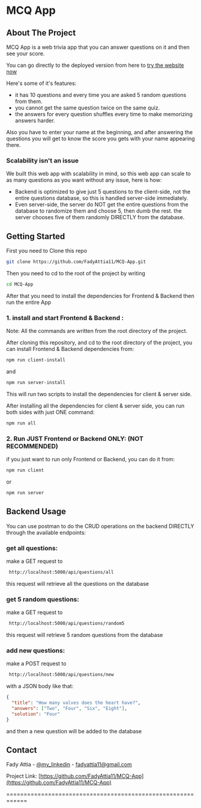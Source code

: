 # MCQ App

## About The Project

MCQ App is a web trivia app that you can answer questions on it and then see your score.

You can go directly to the deployed version from here to [try the website now](https://example.com)

Here's some of it's features:

- it has 10 questions and every time you are asked 5 random questions from them.
- you cannot get the same question twice on the same quiz.
- the answers for every question shuffles every time to make memorizing answers harder.

Also you have to enter your name at the beginning, and after answering the questions you will get to know the score you gets with your name appearing there.

### Scalability isn't an issue

We built this web app with scalability in mind, so this web app can scale to as many questions as you want without any issue, here is how:

- Backend is optimized to give just 5 questions to the client-side, not the entire questions database, so this is handled server-side immediately.
- Even server-side, the server do NOT get the entire questions from the database to randomize them and choose 5, then dumb the rest. the server chooses five of them randomly DIRECTLY from the database.

## Getting Started

First you need to Clone this repo

```sh
git clone https://github.com/FadyAttia11/MCQ-App.git
```

Then you need to cd to the root of the project by writing

```sh
cd MCQ-App
```

After that you need to install the dependencies for Frontend & Backend then run the entire App

### 1. install and start Frontend & Backend :

Note: All the commands are written from the root directory of the project.

After cloning this repository, and cd to the root directory of the project, you can install Frontend & Backend dependencies from:

```bash
npm run client-install
```

and

```bash
npm run server-install
```

This will run two scripts to install the dependencies for client & server side.

After installing all the dependencies for client & server side, you can run both sides with just ONE command:

```bash
npm run all
```

### 2. Run JUST Frontend or Backend ONLY: (NOT RECOMMENDED)

if you just want to run only Frontend or Backend, you can do it from:

```sh
npm run client
```

or

```sh
npm run server
```

## Backend Usage

You can use postman to do the CRUD operations on the backend DIRECTLY through the available endpoints:

### get all questions:

make a GET request to

```sh
 http://localhost:5000/api/questions/all
```

this request will retrieve all the questions on the database

### get 5 random questions:

make a GET request to

```sh
 http://localhost:5000/api/questions/random5
```

this request will retrieve 5 random questions from the database

### add new questions:

make a POST request to

```sh
 http://localhost:5000/api/questions/new
```

with a JSON body like that:

```json
{
  "title": "How many valves does the heart have?",
  "answers": ["Two", "Four", "Six", "Eight"],
  "solution": "Four"
}
```

and then a new question will be added to the database

## Contact

Fady Attia - [@my_linkedin](https://www.linkedin.com/in/fady-attia-01) - fadyattia11@gmail.com

Project Link: [https://github.com/FadyAttia11/MCQ-App](https://github.com/FadyAttia11/MCQ-App)

============================================================
